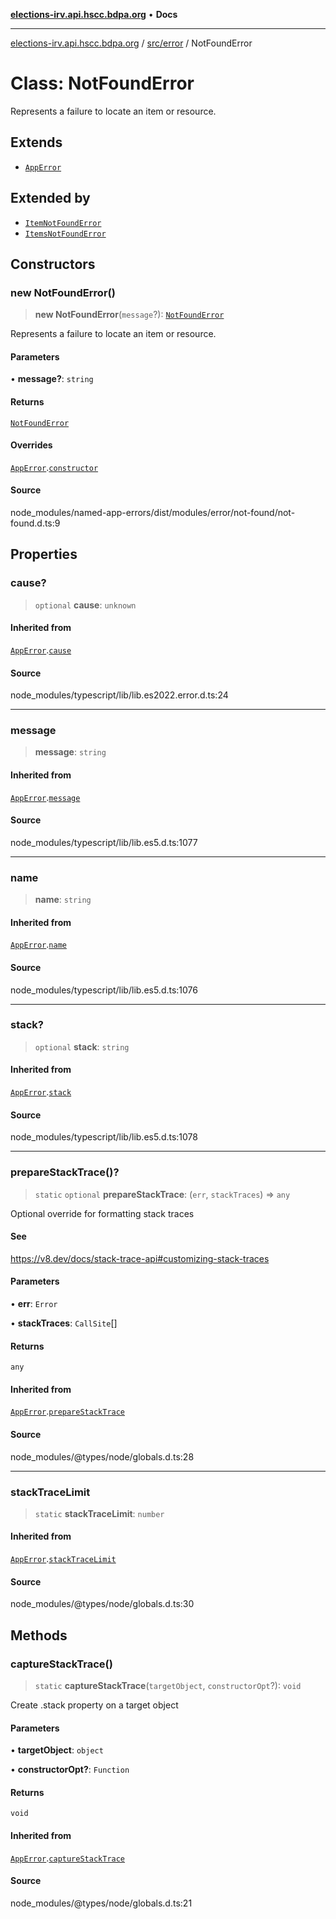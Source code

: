 [**elections-irv.api.hscc.bdpa.org**](../../../README.md) • **Docs**

***

[elections-irv.api.hscc.bdpa.org](../../../README.md) / [src/error](../README.md) / NotFoundError

# Class: NotFoundError

Represents a failure to locate an item or resource.

## Extends

- [`AppError`](AppError.md)

## Extended by

- [`ItemNotFoundError`](ItemNotFoundError.md)
- [`ItemsNotFoundError`](ItemsNotFoundError.md)

## Constructors

### new NotFoundError()

> **new NotFoundError**(`message`?): [`NotFoundError`](NotFoundError.md)

Represents a failure to locate an item or resource.

#### Parameters

• **message?**: `string`

#### Returns

[`NotFoundError`](NotFoundError.md)

#### Overrides

[`AppError`](AppError.md).[`constructor`](AppError.md#constructors)

#### Source

node\_modules/named-app-errors/dist/modules/error/not-found/not-found.d.ts:9

## Properties

### cause?

> `optional` **cause**: `unknown`

#### Inherited from

[`AppError`](AppError.md).[`cause`](AppError.md#cause)

#### Source

node\_modules/typescript/lib/lib.es2022.error.d.ts:24

***

### message

> **message**: `string`

#### Inherited from

[`AppError`](AppError.md).[`message`](AppError.md#message)

#### Source

node\_modules/typescript/lib/lib.es5.d.ts:1077

***

### name

> **name**: `string`

#### Inherited from

[`AppError`](AppError.md).[`name`](AppError.md#name)

#### Source

node\_modules/typescript/lib/lib.es5.d.ts:1076

***

### stack?

> `optional` **stack**: `string`

#### Inherited from

[`AppError`](AppError.md).[`stack`](AppError.md#stack)

#### Source

node\_modules/typescript/lib/lib.es5.d.ts:1078

***

### prepareStackTrace()?

> `static` `optional` **prepareStackTrace**: (`err`, `stackTraces`) => `any`

Optional override for formatting stack traces

#### See

https://v8.dev/docs/stack-trace-api#customizing-stack-traces

#### Parameters

• **err**: `Error`

• **stackTraces**: `CallSite`[]

#### Returns

`any`

#### Inherited from

[`AppError`](AppError.md).[`prepareStackTrace`](AppError.md#preparestacktrace)

#### Source

node\_modules/@types/node/globals.d.ts:28

***

### stackTraceLimit

> `static` **stackTraceLimit**: `number`

#### Inherited from

[`AppError`](AppError.md).[`stackTraceLimit`](AppError.md#stacktracelimit)

#### Source

node\_modules/@types/node/globals.d.ts:30

## Methods

### captureStackTrace()

> `static` **captureStackTrace**(`targetObject`, `constructorOpt`?): `void`

Create .stack property on a target object

#### Parameters

• **targetObject**: `object`

• **constructorOpt?**: `Function`

#### Returns

`void`

#### Inherited from

[`AppError`](AppError.md).[`captureStackTrace`](AppError.md#capturestacktrace)

#### Source

node\_modules/@types/node/globals.d.ts:21
